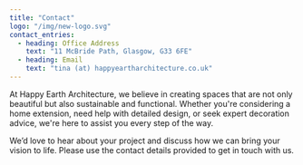 ```yaml
---
title: "Contact"
logo: "/img/new-logo.svg"
contact_entries:
  - heading: Office Address
    text: "11 McBride Path, Glasgow, G33 6FE"
  - heading: Email
    text: "tina (at) happyeartharchitecture.co.uk"
---
```


At Happy Earth Architecture, we believe in creating spaces that are not only beautiful but also sustainable and functional. Whether you're considering a home extension, need help with detailed design, or seek expert decoration advice, we're here to assist you every step of the way.

We’d love to hear about your project and discuss how we can bring your vision to life. Please use the contact details provided to get in touch with us.
